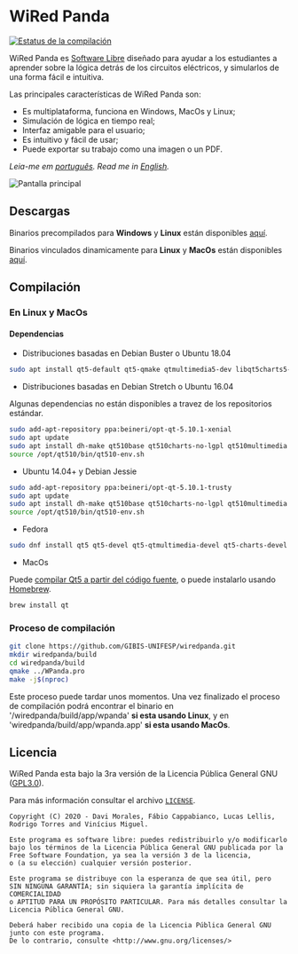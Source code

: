 # WiRed Panda

[![Estatus de la compilación](https://travis-ci.org/GIBIS-UNIFESP/wiRedPanda.svg?branch=master)](https://travis-ci.org/GIBIS-UNIFESP/wiRedPanda)

WiRed Panda es [Software Libre](https://es.wikipedia.org/wiki/Software_libre) diseñado para ayudar a los estudiantes a aprender sobre la lógica detrás de los circuitos eléctricos, y simularlos de una forma fácil e intuitiva.

Las principales características de WiRed Panda son:
- Es multiplataforma, funciona en Windows, MacOs y Linux;
- Simulación de lógica en tiempo real;
- Interfaz amigable para el usuario;
- Es intuitivo y fácil de usar;
- Puede exportar su trabajo como una imagen o un PDF.

_Leia-me em [português](README_pt_BR.md). Read me in [English](README.md)._    

![Pantalla principal](https://user-images.githubusercontent.com/36349314/97934063-532ed000-1d53-11eb-9667-73ea32f456ce.png)

## Descargas
Binarios precompilados para **Windows** y **Linux** están disponibles [aquí](http://gibis-unifesp.github.io/wiRedPanda/downloads/).

Binarios vinculados dinamicamente para **Linux** y **MacOs** están disponibles [aquí](https://github.com/GIBIS-UNIFESP/wiRedPanda/releases).

## Compilación

### En Linux y MacOs

#### Dependencias

* Distribuciones basadas en Debian Buster o Ubuntu 18.04
```bash
sudo apt install qt5-default qt5-qmake qtmultimedia5-dev libqt5charts5-dev
```

* Distribuciones basadas en Debian Stretch o Ubuntu 16.04

Algunas dependencias no están disponibles a travez de los repositorios estándar.

```bash
sudo add-apt-repository ppa:beineri/opt-qt-5.10.1-xenial
sudo apt update 
sudo apt install dh-make qt510base qt510charts-no-lgpl qt510multimedia
source /opt/qt510/bin/qt510-env.sh
```

* Ubuntu 14.04+ y Debian Jessie
```bash
sudo add-apt-repository ppa:beineri/opt-qt-5.10.1-trusty
sudo apt update 
sudo apt install dh-make qt510base qt510charts-no-lgpl qt510multimedia
source /opt/qt510/bin/qt510-env.sh
```

* Fedora
```bash
sudo dnf install qt5 qt5-devel qt5-qtmultimedia-devel qt5-charts-devel
```

* MacOs

Puede [compilar Qt5 a partir del código fuente](https://doc.qt.io/qt-5/macos-building.html), o puede instalarlo usando [Homebrew](https://brew.sh/).

```bash
brew install qt
```

### Proceso de compilación

```bash
git clone https://github.com/GIBIS-UNIFESP/wiredpanda.git
mkdir wiredpanda/build
cd wiredpanda/build
qmake ../WPanda.pro
make -j$(nproc)
```

Este proceso puede tardar unos momentos. Una vez finalizado el proceso de compilación podrá encontrar el binario en '/wiredpanda/build/app/wpanda' **si esta usando Linux**, y en 'wiredpanda/build/app/wpanda.app' **si esta usando MacOs**.

## Licencia

WiRed Panda esta bajo la 3ra versión de la Licencia Pública General GNU ([GPL3.0](http://www.gnu.org/licenses/)).

Para más información consultar el archivo [`LICENSE`](LICENSE).

    Copyright (C) 2020 - Davi Morales, Fábio Cappabianco, Lucas Lellis, Rodrigo Torres and Vinícius Miguel.
    
    Este programa es software libre: puedes redistribuirlo y/o modificarlo
    bajo los términos de la Licencia Pública General GNU publicada por la
    Free Software Foundation, ya sea la versión 3 de la licencia,
    o (a su elección) cualquier versión posterior.
    
    Este programa se distribuye con la esperanza de que sea útil, pero
    SIN NINGUNA GARANTÍA; sin siquiera la garantía implícita de COMERCIALIDAD
    o APTITUD PARA UN PROPÓSITO PARTICULAR. Para más detalles consultar la
    Licencia Pública General GNU.
    
    Deberá haber recibido una copia de la Licencia Pública General GNU
    junto con este programa.
    De lo contrario, consulte <http://www.gnu.org/licenses/>
